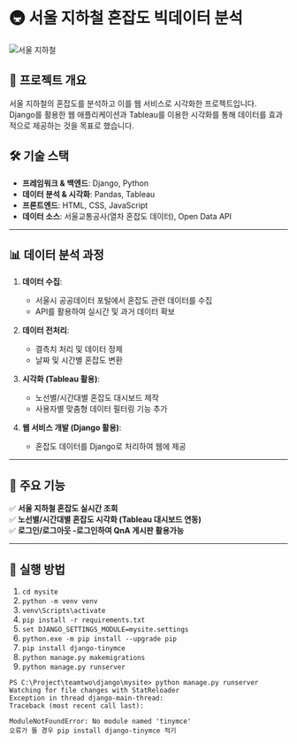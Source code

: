 # 🚇 서울 지하철 혼잡도 빅데이터 분석  

![서울 지하철](https://upload.wikimedia.org/wikipedia/commons/thumb/e/e9/Seoul_Subway_Lines.svg/800px-Seoul_Subway_Lines.svg.png)  

## 📌 프로젝트 개요  
서울 지하철의 혼잡도를 분석하고 이를 웹 서비스로 시각화한 프로젝트입니다.  
Django를 활용한 웹 애플리케이션과 Tableau를 이용한 시각화를 통해 데이터를 효과적으로 제공하는 것을 목표로 했습니다.  

## 🛠 기술 스택  
- **프레임워크 & 백엔드**: Django, Python  
- **데이터 분석 & 시각화**: Pandas, Tableau  
- **프론트엔드**: HTML, CSS, JavaScript  
- **데이터 소스**: 서울교통공사(열차 혼잡도 데이터), Open Data API  

---

## 📊 데이터 분석 과정  
1. **데이터 수집**:  
   - 서울시 공공데이터 포털에서 혼잡도 관련 데이터를 수집  
   - API를 활용하여 실시간 및 과거 데이터 확보  

2. **데이터 전처리**:  
   - 결측치 처리 및 데이터 정제  
   - 날짜 및 시간별 혼잡도 변환  

3. **시각화 (Tableau 활용)**:  
   - 노선별/시간대별 혼잡도 대시보드 제작  
   - 사용자별 맞춤형 데이터 필터링 기능 추가  

4. **웹 서비스 개발 (Django 활용)**:  
   - 혼잡도 데이터를 Django로 처리하여 웹에 제공  
  
---

## 🎥 주요 기능  
✅ **서울 지하철 혼잡도 실시간 조회**  
✅ **노선별/시간대별 혼잡도 시각화 (Tableau 대시보드 연동)**  
✅ **로그인/로그아웃 -로그인하여 QnA 게시판 활용가능**  


---

## 🔧 실행 방법  

1. `cd mysite`
2. `python -m venv venv`
3. `venv\Scripts\activate`
4. `pip install -r requirements.txt`
5. `set DJANGO_SETTINGS_MODULE=mysite.settings`
6. `python.exe -m pip install --upgrade pip`
7. `pip install django-tinymce`
8. `python manage.py makemigrations`
9. `python manage.py runserver`


``` PS C:\Project\teamtwo\django> cd mysite
PS C:\Project\teamtwo\django\mysite> python manage.py runserver
Watching for file changes with StatReloader
Exception in thread django-main-thread:
Traceback (most recent call last):

ModuleNotFoundError: No module named 'tinymce'
오류가 뜰 경우 pip install django-tinymce 적기

